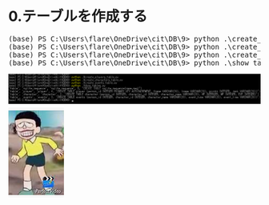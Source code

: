 # 0.テーブルを作成する

<pre>
(base) PS C:\Users\flare\OneDrive\cit\DB\9> python .\create_players_table.py
(base) PS C:\Users\flare\OneDrive\cit\DB\9> python .\create_characters_table.py
(base) PS C:\Users\flare\OneDrive\cit\DB\9> python .\create_events_table.py
(base) PS C:\Users\flare\OneDrive\cit\DB\9> python .\show_tables.py
</pre>

<img src="show_tables.png">

<img src="nobita.png">
